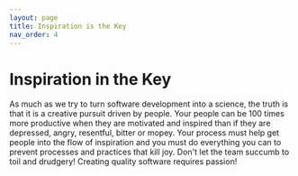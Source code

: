 ```yaml
---
layout: page
title: Inspiration is the Key
nav_order: 4
---
```


# Inspiration in the Key

As much as we try to turn software development into a science, the truth
is that it is a creative pursuit driven by people. Your people can be 100 times
more productive when they are motivated and inspired than if they are
depressed, angry, resentful, bitter or mopey. Your process must help get people
into the flow of inspiration and you must do everything you can to prevent
processes and practices that kill joy. Don't let the team succumb to toil
and drudgery! Creating quality software requires passion!
